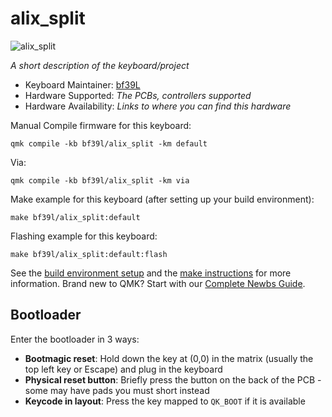 # alix_split

![alix_split](https://imgur.com/O8kq2SM.jpg)

*A short description of the keyboard/project*

* Keyboard Maintainer: [bf39L](https://github.com/bf39l)
* Hardware Supported: *The PCBs, controllers supported*
* Hardware Availability: *Links to where you can find this hardware*

Manual Compile firmware for this keyboard:

    qmk compile -kb bf39l/alix_split -km default

Via:

    qmk compile -kb bf39l/alix_split -km via

Make example for this keyboard (after setting up your build environment):

    make bf39l/alix_split:default

Flashing example for this keyboard:

    make bf39l/alix_split:default:flash

See the [build environment setup](https://docs.qmk.fm/#/getting_started_build_tools) and the [make instructions](https://docs.qmk.fm/#/getting_started_make_guide) for more information. Brand new to QMK? Start with our [Complete Newbs Guide](https://docs.qmk.fm/#/newbs).

## Bootloader

Enter the bootloader in 3 ways:

* **Bootmagic reset**: Hold down the key at (0,0) in the matrix (usually the top left key or Escape) and plug in the keyboard
* **Physical reset button**: Briefly press the button on the back of the PCB - some may have pads you must short instead
* **Keycode in layout**: Press the key mapped to `QK_BOOT` if it is available
